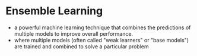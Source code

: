 # Ensemble Learning
- a powerful machine learning technique that combines the predictions of multiple models to improve overall performance. 
- where multiple models (often called "weak learners" or "base models") are trained and combined to solve a particular problem
